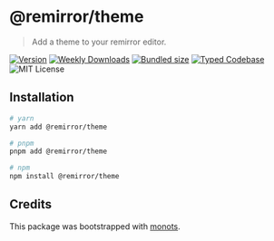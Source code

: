 # @remirror/theme

> Add a theme to your remirror editor.

[![Version][version]][npm] [![Weekly Downloads][downloads-badge]][npm]
[![Bundled size][size-badge]][size] [![Typed Codebase][typescript]](./src/index.ts)
![MIT License][license]

[version]: https://flat.badgen.net/npm/v/@remirror/theme
[npm]: https://npmjs.com/package/@remirror/theme
[license]: https://flat.badgen.net/badge/license/MIT/purple
[size]: https://bundlephobia.com/result?p=@remirror/theme
[size-badge]: https://flat.badgen.net/bundlephobia/minzip/@remirror/theme
[typescript]: https://flat.badgen.net/badge/icon/TypeScript?icon=typescript&label
[downloads-badge]: https://badgen.net/npm/dw/@remirror/theme/red?icon=npm

## Installation

```bash
# yarn
yarn add @remirror/theme

# pnpm
pnpm add @remirror/theme

# npm
npm install @remirror/theme
```

## Credits

This package was bootstrapped with [monots].

[monots]: https://github.com/monots/monots
